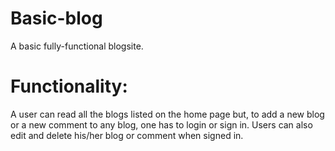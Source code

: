 # Basic-blog
A basic fully-functional blogsite.

# Functionality:
A user can read all the blogs listed on the home page but, to add a new blog or a new comment to any blog, one has to login or sign in.
Users can also edit and delete his/her blog or comment when signed in.


